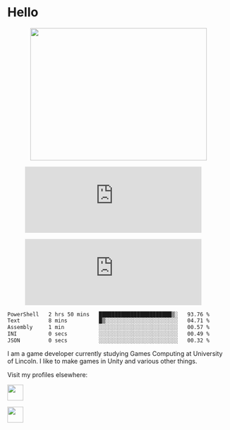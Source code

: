 # Hello

<p align="center"><a href="https://github.com/anuraghazra/github-readme-stats">
    <img align="center" width="400" height="300" src="https://github-readme-stats-delta-woad.vercel.app/api/top-langs/?username=loganator956&layout=donut&langs_count=6&theme=transparent"/>
    
</p>
<figure><embed width="400" src="https://wakatime.com/share/@loganator956/90a762ce-12f6-4751-8c11-437718c257c1.svg"></embed></figure>
<figure><embed width="400" src="https://wakatime.com/share/@loganator956/e4f11f35-0b1d-45d9-be07-886ab36e580f.svg"></embed></figure>

<!--START_SECTION:waka-->

```txt
PowerShell   2 hrs 50 mins   ███████████████████████▒░   93.76 %
Text         8 mins          █▒░░░░░░░░░░░░░░░░░░░░░░░   04.71 %
Assembly     1 min           ░░░░░░░░░░░░░░░░░░░░░░░░░   00.57 %
INI          0 secs          ░░░░░░░░░░░░░░░░░░░░░░░░░   00.49 %
JSON         0 secs          ░░░░░░░░░░░░░░░░░░░░░░░░░   00.32 %
```

<!--END_SECTION:waka-->

I am a game developer currently studying Games Computing at University of Lincoln. I like to make games in Unity and various other things. 

Visit my profiles elsewhere:

<a href="https://namesnotsteve.itch.io"><img src="https://static.itch.io/images/logo-white-new.svg" height="36"/></a>

<a href="https://www.freecodecamp.org/fcc54608d7e-b293-40fb-ba09-ac45be223b8c"><img src="https://design-style-guide.freecodecamp.org/downloads/fcc_primary_large.svg" height="36"/></a>
